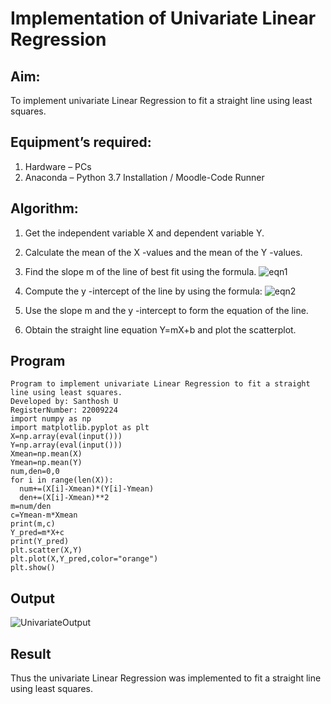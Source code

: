 # Implementation of Univariate Linear Regression
## Aim:
To implement univariate Linear Regression to fit a straight line using least squares.

## Equipment’s required:
1.	Hardware – PCs
2.	Anaconda – Python 3.7 Installation / Moodle-Code Runner

## Algorithm:
1.	Get the independent variable X and dependent variable Y.

2.	Calculate the mean of the X -values and the mean of the Y -values.

3.	Find the slope m of the line of best fit using the formula.
 ![eqn1](./eq1.jpg)
 
4.	Compute the y -intercept of the line by using the formula:
![eqn2](./eq2.jpg)  

5.	Use the slope m and the y -intercept to form the equation of the line.

6.	Obtain the straight line equation Y=mX+b and plot the scatterplot.

## Program
```
Program to implement univariate Linear Regression to fit a straight line using least squares.
Developed by: Santhosh U
RegisterNumber: 22009224
import numpy as np
import matplotlib.pyplot as plt
X=np.array(eval(input()))
Y=np.array(eval(input()))
Xmean=np.mean(X)
Ymean=np.mean(Y)
num,den=0,0
for i in range(len(X)):
  num+=(X[i]-Xmean)*(Y[i]-Ymean)
  den+=(X[i]-Xmean)**2
m=num/den
c=Ymean-m*Xmean
print(m,c)
Y_pred=m*X+c
print(Y_pred)
plt.scatter(X,Y)
plt.plot(X,Y_pred,color="orange")
plt.show()
```
## Output
![UnivariateOutput](https://user-images.githubusercontent.com/119477975/214833821-007c2f8e-3614-49bc-af89-150412d3d56c.png)

## Result
Thus the univariate Linear Regression was implemented to fit a straight line using least squares.

